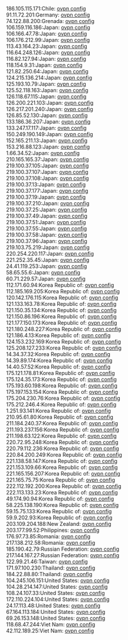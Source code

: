 186.105.115.171:Chile: [ovpn config](vpn/186_105_115_171.ovpn)  
91.11.72.201:Germany: [ovpn config](vpn/91_11_72_201.ovpn)  
74.122.88.200:Grenada: [ovpn config](vpn/74_122_88_200.ovpn)  
106.159.116.186:Japan: [ovpn config](vpn/106_159_116_186.ovpn)  
106.166.47.78:Japan: [ovpn config](vpn/106_166_47_78.ovpn)  
106.176.212.99:Japan: [ovpn config](vpn/106_176_212_99.ovpn)  
113.43.164.23:Japan: [ovpn config](vpn/113_43_164_23.ovpn)  
116.64.248.126:Japan: [ovpn config](vpn/116_64_248_126.ovpn)  
116.82.127.94:Japan: [ovpn config](vpn/116_82_127_94.ovpn)  
118.154.9.31:Japan: [ovpn config](vpn/118_154_9_31.ovpn)  
121.82.250.64:Japan: [ovpn config](vpn/121_82_250_64.ovpn)  
124.215.136.214:Japan: [ovpn config](vpn/124_215_136_214.ovpn)  
125.193.10.79:Japan: [ovpn config](vpn/125_193_10_79.ovpn)  
125.52.118.163:Japan: [ovpn config](vpn/125_52_118_163.ovpn)  
126.118.67.115:Japan: [ovpn config](vpn/126_118_67_115.ovpn)  
126.200.221.103:Japan: [ovpn config](vpn/126_200_221_103.ovpn)  
126.217.201.240:Japan: [ovpn config](vpn/126_217_201_240.ovpn)  
126.85.52.130:Japan: [ovpn config](vpn/126_85_52_130.ovpn)  
133.186.36.207:Japan: [ovpn config](vpn/133_186_36_207.ovpn)  
133.247.17.117:Japan: [ovpn config](vpn/133_247_17_117.ovpn)  
150.249.190.149:Japan: [ovpn config](vpn/150_249_190_149.ovpn)  
152.165.211.13:Japan: [ovpn config](vpn/152_165_211_13.ovpn)  
153.216.88.123:Japan: [ovpn config](vpn/153_216_88_123.ovpn)  
1.66.34.52:Japan: [ovpn config](vpn/1_66_34_52.ovpn)  
210.165.165.37:Japan: [ovpn config](vpn/210_165_165_37.ovpn)  
219.100.37.105:Japan: [ovpn config](vpn/219_100_37_105.ovpn)  
219.100.37.107:Japan: [ovpn config](vpn/219_100_37_107.ovpn)  
219.100.37.108:Japan: [ovpn config](vpn/219_100_37_108.ovpn)  
219.100.37.13:Japan: [ovpn config](vpn/219_100_37_13.ovpn)  
219.100.37.177:Japan: [ovpn config](vpn/219_100_37_177.ovpn)  
219.100.37.19:Japan: [ovpn config](vpn/219_100_37_19.ovpn)  
219.100.37.210:Japan: [ovpn config](vpn/219_100_37_210.ovpn)  
219.100.37.25:Japan: [ovpn config](vpn/219_100_37_25.ovpn)  
219.100.37.49:Japan: [ovpn config](vpn/219_100_37_49.ovpn)  
219.100.37.51:Japan: [ovpn config](vpn/219_100_37_51.ovpn)  
219.100.37.55:Japan: [ovpn config](vpn/219_100_37_55.ovpn)  
219.100.37.58:Japan: [ovpn config](vpn/219_100_37_58.ovpn)  
219.100.37.96:Japan: [ovpn config](vpn/219_100_37_96.ovpn)  
219.103.75.219:Japan: [ovpn config](vpn/219_103_75_219.ovpn)  
220.254.220.117:Japan: [ovpn config](vpn/220_254_220_117.ovpn)  
221.252.35.45:Japan: [ovpn config](vpn/221_252_35_45.ovpn)  
24.41.119.253:Japan: [ovpn config](vpn/24_41_119_253.ovpn)  
58.65.55.6:Japan: [ovpn config](vpn/58_65_55_6.ovpn)  
60.71.229.57:Japan: [ovpn config](vpn/60_71_229_57.ovpn)  
112.171.60.94:Korea Republic of: [ovpn config](vpn/112_171_60_94.ovpn)  
112.185.169.205:Korea Republic of: [ovpn config](vpn/112_185_169_205.ovpn)  
120.142.176.115:Korea Republic of: [ovpn config](vpn/120_142_176_115.ovpn)  
121.133.163.78:Korea Republic of: [ovpn config](vpn/121_133_163_78.ovpn)  
121.150.35.134:Korea Republic of: [ovpn config](vpn/121_150_35_134.ovpn)  
121.150.86.196:Korea Republic of: [ovpn config](vpn/121_150_86_196.ovpn)  
121.177.150.173:Korea Republic of: [ovpn config](vpn/121_177_150_173.ovpn)  
121.180.248.227:Korea Republic of: [ovpn config](vpn/121_180_248_227.ovpn)  
121.186.4.13:Korea Republic of: [ovpn config](vpn/121_186_4_13.ovpn)  
124.153.232.169:Korea Republic of: [ovpn config](vpn/124_153_232_169.ovpn)  
125.208.127.233:Korea Republic of: [ovpn config](vpn/125_208_127_233.ovpn)  
14.34.37.32:Korea Republic of: [ovpn config](vpn/14_34_37_32.ovpn)  
14.39.89.174:Korea Republic of: [ovpn config](vpn/14_39_89_174.ovpn)  
14.40.57.52:Korea Republic of: [ovpn config](vpn/14_40_57_52.ovpn)  
175.121.178.81:Korea Republic of: [ovpn config](vpn/175_121_178_81.ovpn)  
175.124.35.173:Korea Republic of: [ovpn config](vpn/175_124_35_173.ovpn)  
175.193.60.198:Korea Republic of: [ovpn config](vpn/175_193_60_198.ovpn)  
175.197.153.154:Korea Republic of: [ovpn config](vpn/175_197_153_154.ovpn)  
175.204.230.76:Korea Republic of: [ovpn config](vpn/175_204_230_76.ovpn)  
175.212.246.4:Korea Republic of: [ovpn config](vpn/175_212_246_4.ovpn)  
1.251.93.141:Korea Republic of: [ovpn config](vpn/1_251_93_141.ovpn)  
210.95.61.80:Korea Republic of: [ovpn config](vpn/210_95_61_80.ovpn)  
211.184.240.37:Korea Republic of: [ovpn config](vpn/211_184_240_37.ovpn)  
211.193.237.156:Korea Republic of: [ovpn config](vpn/211_193_237_156.ovpn)  
211.198.63.122:Korea Republic of: [ovpn config](vpn/211_198_63_122.ovpn)  
220.72.95.248:Korea Republic of: [ovpn config](vpn/220_72_95_248.ovpn)  
220.79.112.236:Korea Republic of: [ovpn config](vpn/220_79_112_236.ovpn)  
220.84.200.249:Korea Republic of: [ovpn config](vpn/220_84_200_249.ovpn)  
221.138.58.147:Korea Republic of: [ovpn config](vpn/221_138_58_147.ovpn)  
221.153.109.66:Korea Republic of: [ovpn config](vpn/221_153_109_66.ovpn)  
221.165.156.207:Korea Republic of: [ovpn config](vpn/221_165_156_207.ovpn)  
221.165.75.75:Korea Republic of: [ovpn config](vpn/221_165_75_75.ovpn)  
222.112.192.200:Korea Republic of: [ovpn config](vpn/222_112_192_200.ovpn)  
222.113.133.23:Korea Republic of: [ovpn config](vpn/222_113_133_23.ovpn)  
49.174.90.94:Korea Republic of: [ovpn config](vpn/49_174_90_94.ovpn)  
58.225.138.190:Korea Republic of: [ovpn config](vpn/58_225_138_190.ovpn)  
59.15.75.133:Korea Republic of: [ovpn config](vpn/59_15_75_133.ovpn)  
59.9.202.93:Korea Republic of: [ovpn config](vpn/59_9_202_93.ovpn)  
203.109.204.188:New Zealand: [ovpn config](vpn/203_109_204_188.ovpn)  
203.177.99.52:Philippines: [ovpn config](vpn/203_177_99_52.ovpn)  
176.97.73.85:Romania: [ovpn config](vpn/176_97_73_85.ovpn)  
217.138.212.58:Romania: [ovpn config](vpn/217_138_212_58.ovpn)  
185.190.42.79:Russian Federation: [ovpn config](vpn/185_190_42_79.ovpn)  
217.144.167.27:Russian Federation: [ovpn config](vpn/217_144_167_27.ovpn)  
122.99.21.46:Taiwan: [ovpn config](vpn/122_99_21_46.ovpn)  
171.97.100.230:Thailand: [ovpn config](vpn/171_97_100_230.ovpn)  
184.22.88.80:Thailand: [ovpn config](vpn/184_22_88_80.ovpn)  
104.245.106.151:United States: [ovpn config](vpn/104_245_106_151.ovpn)  
104.28.214.147:United States: [ovpn config](vpn/104_28_214_147.ovpn)  
108.24.107.33:United States: [ovpn config](vpn/108_24_107_33.ovpn)  
172.110.224.104:United States: [ovpn config](vpn/172_110_224_104.ovpn)  
24.17.113.48:United States: [ovpn config](vpn/24_17_113_48.ovpn)  
67.164.113.184:United States: [ovpn config](vpn/67_164_113_184.ovpn)  
69.26.153.148:United States: [ovpn config](vpn/69_26_153_148.ovpn)  
118.68.47.244:Viet Nam: [ovpn config](vpn/118_68_47_244.ovpn)  
42.112.189.25:Viet Nam: [ovpn config](vpn/42_112_189_25.ovpn)  
